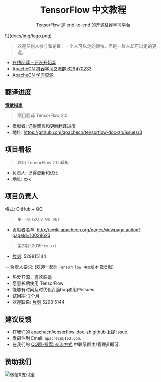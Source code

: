 # <center>TensorFlow 中文教程</center>
<center>TensorFlow 是 end-to-end 的开源机器学习平台</center>
<br/>
![](docs/img/logo.png)

> 欢迎任何人参与和完善：一个人可以走的很快，但是一群人却可以走的更远。

+ [在线阅读 - 还没开始弄]()
+ [ApacheCN 机器学习交流群 629470233](http://shang.qq.com/wpa/qunwpa?idkey=30e5f1123a79867570f665aa3a483ca404b1c3f77737bc01ec520ed5f078ddef)
+ [ApacheCN 学习资源](http://www.apachecn.org/)

## 翻译进度

[**贡献指南**](CONTRIBUTING.md)

> 项目翻译 TensorFlow 2.0

* 贡献者: 记得留言和更新翻译进度
* 地址: <https://github.com/apachecn/tensorflow-doc-zh/issues/3>

## 项目看板

> 项目 TensorFlow 2.0 看板

* 负责人: 记得更新和优化
* 地址: xxx

## 项目负责人

格式: GitHub + QQ

> 第一期 (2017-06-08)

* 贡献者名单: <http://cwiki.apachecn.org/pages/viewpage.action?pageId=10029623>

> 第2期 (2019-xx-xx)

* [片刻](https://github.com/jiangzhonglian): 529815144

-- 负责人要求: (欢迎一起为 `TensorFlow 中文版本` 做贡献)

* 热爱开源，喜欢装逼
* 愿意长期使用 TensorFlow
* 能够有时间及时优化页面bug和用户issues
* 试用期: 2个月
* 欢迎联系: [片刻](https://github.com/jiangzhonglian) 529815144

## 建议反馈

* 在我们的 [apachecn/tensorflow-doc-zh](https://github.com/apachecn/tensorflow-doc-zh) github 上提 issue.
* 发邮件到 Email: `apachecn@163.com`.
* 在我们的 [QQ群-搜索: 交流方式](https://github.com/apachecn/home) 中联系群主/管理员即可.

## 赞助我们

<img src="http://data.apachecn.org/img/about/donate.jpg" alt="微信&支付宝" />
